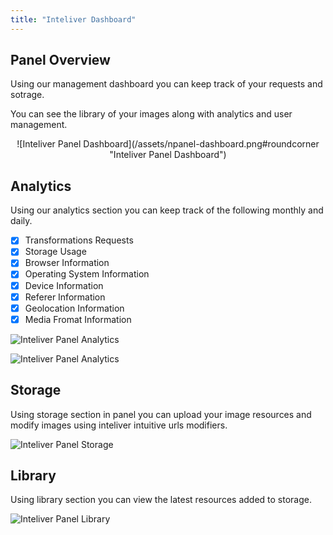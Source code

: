 ```yaml
---
title: "Inteliver Dashboard"
---
```


## Panel Overview

Using our management dashboard you can keep track of your requests and sotrage.

You can see the library of your images along with analytics and user management.

<center>![Inteliver Panel Dashboard](/assets/npanel-dashboard.png#roundcorner "Inteliver Panel Dashboard")</center>

## Analytics

Using our analytics section you can keep track of the following monthly and daily.

- [x] Transformations Requests
- [x] Storage Usage
- [x] Browser Information
- [x] Operating System Information
- [x] Device Information
- [x] Referer Information
- [x] Geolocation Information
- [x] Media Fromat Information

![Inteliver Panel Analytics](/assets/npanel-analytics-1.png#roundcorner "Inteliver Panel Analytics")

![Inteliver Panel Analytics](/assets/npanel-analytics-2.png#roundcorner "Inteliver Panel Analytics")

## Storage

Using storage section in panel you can upload your image resources and modify images using inteliver intuitive urls modifiers.

![Inteliver Panel Storage](/assets/npanel-storage.png#roundcorner "Inteliver Panel Storage")

## Library

Using library section you can view the latest resources added to storage.

![Inteliver Panel Library](/assets/npanel-library.png#roundcorner "Inteliver Panel Library")
